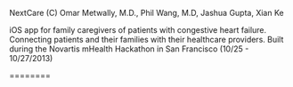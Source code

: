 NextCare
(C) Omar Metwally, M.D., Phil Wang, M.D, Jashua Gupta, Xian Ke

iOS app for family caregivers of patients with congestive heart failure.
Connecting patients and their families with their healthcare providers.
Built during the Novartis mHealth Hackathon in San Francisco (10/25 - 10/27/2013)

========

